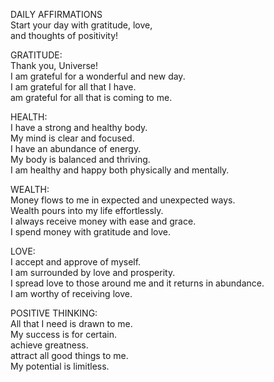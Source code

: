 DAILY AFFIRMATIONS  
Start your day with gratitude, love,  
and thoughts of positivity!  

GRATITUDE:  
Thank you, Universe!  
I am grateful for a wonderful and new day.  
I am grateful for all that I have.  
am grateful for all that is coming to me.  

HEALTH:  
I have a strong and healthy body.  
My mind is clear and focused.  
I have an abundance of energy.  
My body is balanced and thriving.  
I am healthy and happy both physically and mentally.  

WEALTH:  
Money flows to me in expected and unexpected ways.  
Wealth pours into my life effortlessly.  
I always receive money with ease and grace.  
I spend money with gratitude and love.  

LOVE:  
I accept and approve of myself.  
I am surrounded by love and prosperity.  
I spread love to those around me and it returns in
abundance.  
I am worthy of receiving love.  

POSITIVE THINKING:  
All that I need is drawn to me.  
My success is for certain.  
achieve greatness.  
attract all good things to me.  
My potential is limitless.  
